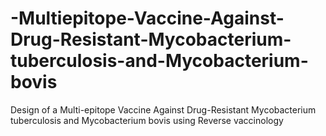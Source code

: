 # -Multiepitope-Vaccine-Against-Drug-Resistant-Mycobacterium-tuberculosis-and-Mycobacterium-bovis
Design of a Multi-epitope Vaccine Against Drug-Resistant Mycobacterium tuberculosis and Mycobacterium bovis using Reverse vaccinology
